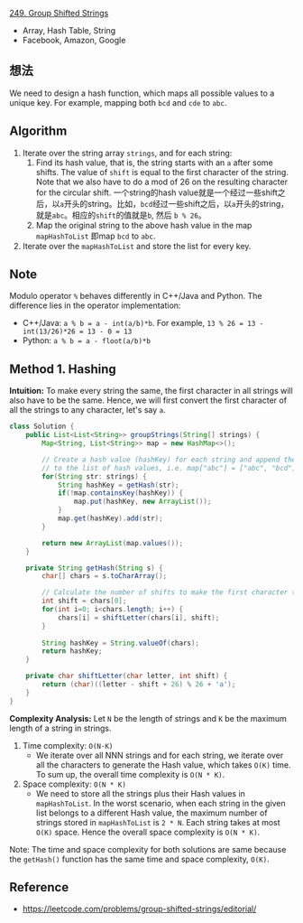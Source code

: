 [249. Group Shifted Strings](https://leetcode.com/problems/group-shifted-strings/description/)

* Array, Hash Table, String
* Facebook, Amazon, Google


## 想法
We need to design a hash function, which maps all possible values to a unique key. For example, mapping both `bcd` and `cde` to `abc`.

## Algorithm
1. Iterate over the string array `strings`, and for each string:
    1. Find its hash value, that is, the string starts with an `a` after some shifts. The value of `shift` is equal to the first character of the string. Note that we also have to do a mod of 26 on the resulting character for the circular shift.
    一个string的hash value就是一个经过一些shift之后，以`a`开头的string。比如，`bcd`经过一些shift之后，以`a`开头的string，就是`abc`。相应的`shift`的值就是`b`, 然后 `b % 26`。
    2. Map the original string to the above hash value in the map `mapHashToList` 即map `bcd` to `abc`.
2. Iterate over the `mapHashToList` and store the list for every key.

## Note
Modulo operator `%` behaves differently in C++/Java and Python. The difference lies in the operator implementation:
* C++/Java: `a % b = a - int(a/b)*b`. For example, `13 % 26 = 13 - int(13/26)*26 = 13 - 0 = 13`
* Python: `a % b = a - floot(a/b)*b`

## Method 1. Hashing
**Intuition:**
To make every string the same, the first character in all strings will also have to be the same.
Hence, we will first convert the first character of all the strings to any character, let's say `a`.

```Java
class Solution {
    public List<List<String>> groupStrings(String[] strings) {
        Map<String, List<String>> map = new HashMap<>();

        // Create a hash value (hashKey) for each string and append the string
        // to the list of hash values, i.e. map["abc"] = ["abc", "bcd"]
        for(String str: strings) {
            String hashKey = getHash(str);
            if(!map.containsKey(hashKey)) {
                map.put(hashKey, new ArrayList());
            }
            map.get(hashKey).add(str);
        }

        return new ArrayList(map.values());
    }

    private String getHash(String s) {
        char[] chars = s.toCharArray();

        // Calculate the number of shifts to make the first character to be 'a'
        int shift = chars[0];
        for(int i=0; i<chars.length; i++) {
            chars[i] = shiftLetter(chars[i], shift);
        }
        
        String hashKey = String.valueOf(chars);
        return hashKey;
    }

    private char shiftLetter(char letter, int shift) {
        return (char)((letter - shift + 26) % 26 + 'a');
    }
}
```
**Complexity Analysis:** Let `N` be the length of strings and `K` be the maximum length of a string in strings.
1. Time complexity: `O(N·K)`
    * We iterate over all NNN strings and for each string, we iterate over all the characters to generate the Hash value, which takes `O(K)` time. To sum up, the overall time complexity is `O(N * K)`.
2. Space complexity: `O(N * K)`
    * We need to store all the strings plus their Hash values in `mapHashToList`. In the worst scenario, when each string in the given list belongs to a different Hash value, the maximum number of strings stored in `mapHashToList` is `2 * N`. Each string takes at most `O(K)` space. Hence the overall space complexity is `O(N * K)`.

Note: The time and space complexity for both solutions are same because the `getHash()` function has the same time and space complexity, `O(K)`.


## Reference
* https://leetcode.com/problems/group-shifted-strings/editorial/
